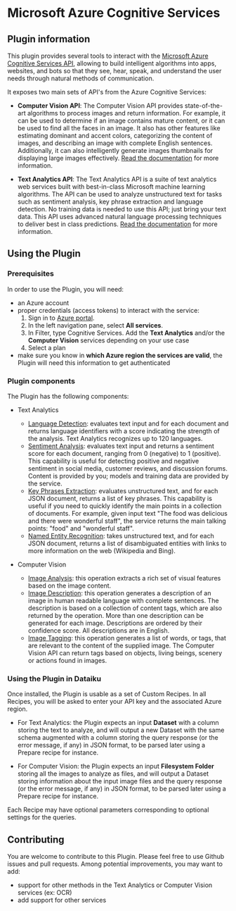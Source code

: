 # Microsoft Azure Cognitive Services


## Plugin information

This plugin provides several tools to interact with the [Microsoft Azure Cognitive Services API](https://azure.microsoft.com/en-us/services/cognitive-services/), 
allowing to build intelligent algorithms into apps, websites, and bots so that they see, hear, speak, and understand 
the user needs through natural methods of communication.

It exposes two main sets of API's from the Azure Cognitive Services:

* **Computer Vision API**: The Computer Vision API provides state-of-the-art algorithms to process images and return information.
For example, it can be used to determine if an image contains mature content, or it can be used to find all the faces in an image. 
It also has other features like estimating dominant and accent colors, categorizing the content of images, and describing an image 
with complete English sentences. Additionally, it can also intelligently generate images thumbnails for displaying large images effectively.
[Read the documentation](https://westus.dev.cognitive.microsoft.com/docs/services/5adf991815e1060e6355ad44/operations/56f91f2e778daf14a499e1fc) 
for more information. 

* **Text Analytics API**: The Text Analytics API is a suite of text analytics web services built with best-in-class Microsoft machine learning algorithms. 
The API can be used to analyze unstructured text for tasks such as sentiment analysis, key phrase extraction and language detection. 
No training data is needed to use this API; just bring your text data. This API uses advanced natural language processing techniques to 
deliver best in class predictions. 
[Read the documentation](https://westus.dev.cognitive.microsoft.com/docs/services/TextAnalytics.V2.0/operations/56f30ceeeda5650db055a3c7) 
for more information.


## Using the Plugin

### Prerequisites
In order to use the Plugin, you will need:

* an Azure account
* proper credentials (access tokens) to interact with the service:
	1. Sign in to [Azure portal](https://portal.azure.com/).
	2. In the left navigation pane, select **All services**.
	3. In Filter, type Cognitive Services. Add the **Text Analytics** and/or the **Computer Vision** services depending on your use case
	4. Select a plan
* make sure you know in **which Azure region the services are valid**, the Plugin will need this information to get authenticated

### Plugin components
The Plugin has the following components:

* Text Analytics
	* [Language Detection](https://docs.microsoft.com/en-us/azure/cognitive-services/text-analytics/how-tos/text-analytics-how-to-language-detection): 
	evaluates text input and for each document and returns language identifiers with a score indicating the strength of the analysis. 
	Text Analytics recognizes up to 120 languages.
	* [Sentiment Analysis](https://docs.microsoft.com/en-us/azure/cognitive-services/text-analytics/how-tos/text-analytics-how-to-sentiment-analysis): 
	evaluates text input and returns a sentiment score for each document, ranging from 0 (negative) to 1 (positive). This capability 
	is useful for detecting positive and negative sentiment in social media, customer reviews, and discussion forums. 
	Content is provided by you; models and training data are provided by the service.
	* [Key Phrases Extraction](https://docs.microsoft.com/en-us/azure/cognitive-services/text-analytics/how-tos/text-analytics-how-to-keyword-extraction):
	evaluates unstructured text, and for each JSON document, returns a list of key phrases. This capability is useful if you need to quickly 
	identify the main points in a collection of documents. For example, given input text "The food was delicious and there were wonderful staff", 
	the service returns the main talking points: "food" and "wonderful staff".
	* [Named Entity Recognition](https://docs.microsoft.com/en-us/azure/cognitive-services/text-analytics/how-tos/text-analytics-how-to-entity-linking): 
	takes unstructured text, and for each JSON document, returns a list of disambiguated entities with links to more information on the web (Wikipedia and Bing).
	
* Computer Vision
	* [Image Analysis](https://westus.dev.cognitive.microsoft.com/docs/services/5adf991815e1060e6355ad44/operations/56f91f2e778daf14a499e1fa): 
	this operation extracts a rich set of visual features based on the image content. 
	* [Image Description](https://westus.dev.cognitive.microsoft.com/docs/services/5adf991815e1060e6355ad44/operations/56f91f2e778daf14a499e1fe):
	this operation generates a description of an image in human readable language with complete sentences. 
	The description is based on a collection of content tags, which are also returned by the operation. 
	More than one description can be generated for each image. Descriptions are ordered by their confidence score. All descriptions are in English. 
	* [Image Tagging](https://westus.dev.cognitive.microsoft.com/docs/services/5adf991815e1060e6355ad44/operations/56f91f2e778daf14a499e1ff):
	this operation generates a list of words, or tags, that are relevant to the content of the supplied image. 
	The Computer Vision API can return tags based on objects, living beings, scenery or actions found in images.
	
### Using the Plugin in Dataiku
Once installed, the Plugin is usable as a set of Custom Recipes. In all Recipes, you will be asked to enter your API key and the associated Azure region. 

* For Text Analytics: the Plugin expects an input **Dataset** with a column storing the text to analyze, 
and will output a new Dataset with the same schema augmented with a column storing the query response (or the error message, if any) in JSON format, 
to be parsed later using a Prepare recipe for instance.

* For Computer Vision: the Plugin expects an input **Filesystem Folder** storing all the images to analyze as files, 
and will output a Dataset storing information about the input image files and the query response (or the error message, if any) in JSON format, 
to be parsed later using a Prepare recipe for instance.

Each Recipe may have optional parameters corresponding to optional settings for the queries. 

## Contributing
You are welcome to contribute to this Plugin. Please feel free to use Github issues and pull requests. Among potential improvements, you may want to add:

* support for other methods in the Text Analytics or Computer Vision services (ex: OCR)
* add support for other services